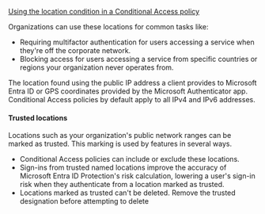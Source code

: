 [Using the location condition in a Conditional Access policy](https://learn.microsoft.com/en-us/entra/identity/conditional-access/location-condition#ip-address-ranges)

Organizations can use these locations for common tasks like:
- Requiring multifactor authentication for users accessing a service when they're off the corporate network.
- Blocking access for users accessing a service from specific countries or regions your organization never operates from.

The location found using the public IP address a client provides to Microsoft Entra ID or GPS coordinates provided by the Microsoft Authenticator app. Conditional Access policies by default apply to all IPv4 and IPv6 addresses.

#### Trusted locations
Locations such as your organization's public network ranges can be marked as trusted. This marking is used by features in several ways.
- Conditional Access policies can include or exclude these locations.
- Sign-ins from trusted named locations improve the accuracy of Microsoft Entra ID Protection's risk calculation, lowering a user's sign-in risk when they authenticate from a location marked as trusted.
- Locations marked as trusted can't be deleted. Remove the trusted designation before attempting to delete